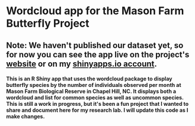 # Wordcloud app for the Mason Farm Butterfly Project

## Note: We haven't published our dataset yet, so for now you can see the app live on the project's [website](https://ncbutterflies.web.unc.edu/what-is-flying/) or on my [shinyapps.io account](https://kaugustine.shinyapps.io/wordcloud/).

#### This is an R Shiny app that uses the wordcloud package to display butterfly species by the number of individuals observed per month at Mason Farm Biological Reserve in Chapel Hill, NC. It displays both a wordcloud and list for common species as well as uncommon species. This is still a work in progress, but it's been a fun project that I wanted to share and document here for my research lab. I will update this code as I make changes.
